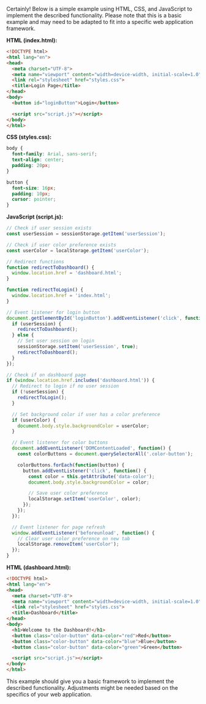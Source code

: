 Certainly! Below is a simple example using HTML, CSS, and JavaScript to implement the described functionality. Please note that this is a basic example and may need to be adapted to fit into a specific web application framework.

**HTML (index.html):**

```html
<!DOCTYPE html>
<html lang="en">
<head>
  <meta charset="UTF-8">
  <meta name="viewport" content="width=device-width, initial-scale=1.0">
  <link rel="stylesheet" href="styles.css">
  <title>Login Page</title>
</head>
<body>
  <button id="loginButton">Login</button>

  <script src="script.js"></script>
</body>
</html>
```

**CSS (styles.css):**

```css
body {
  font-family: Arial, sans-serif;
  text-align: center;
  padding: 20px;
}

button {
  font-size: 16px;
  padding: 10px;
  cursor: pointer;
}
```

**JavaScript (script.js):**

```javascript
// Check if user session exists
const userSession = sessionStorage.getItem('userSession');

// Check if user color preference exists
const userColor = localStorage.getItem('userColor');

// Redirect functions
function redirectToDashboard() {
  window.location.href = 'dashboard.html';
}

function redirectToLogin() {
  window.location.href = 'index.html';
}

// Event listener for login button
document.getElementById('loginButton').addEventListener('click', function() {
  if (userSession) {
    redirectToDashboard();
  } else {
    // Set user session on login
    sessionStorage.setItem('userSession', true);
    redirectToDashboard();
  }
});

// Check if on dashboard page
if (window.location.href.includes('dashboard.html')) {
  // Redirect to login if no user session
  if (!userSession) {
    redirectToLogin();
  }

  // Set background color if user has a color preference
  if (userColor) {
    document.body.style.backgroundColor = userColor;
  }

  // Event listener for color buttons
  document.addEventListener('DOMContentLoaded', function() {
    const colorButtons = document.querySelectorAll('.color-button');

    colorButtons.forEach(function(button) {
      button.addEventListener('click', function() {
        const color = this.getAttribute('data-color');
        document.body.style.backgroundColor = color;

        // Save user color preference
        localStorage.setItem('userColor', color);
      });
    });
  });

  // Event listener for page refresh
  window.addEventListener('beforeunload', function() {
    // Clear user color preference on new tab
    localStorage.removeItem('userColor');
  });
}
```

**HTML (dashboard.html):**

```html
<!DOCTYPE html>
<html lang="en">
<head>
  <meta charset="UTF-8">
  <meta name="viewport" content="width=device-width, initial-scale=1.0">
  <link rel="stylesheet" href="styles.css">
  <title>Dashboard</title>
</head>
<body>
  <h1>Welcome to the Dashboard!</h1>
  <button class="color-button" data-color="red">Red</button>
  <button class="color-button" data-color="blue">Blue</button>
  <button class="color-button" data-color="green">Green</button>

  <script src="script.js"></script>
</body>
</html>
```

This example should give you a basic framework to implement the described functionality. Adjustments might be needed based on the specifics of your web application.
